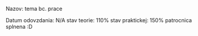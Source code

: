 Nazov:             tema bc. prace

Datum odovzdania:  N/A
stav teorie:      110%
stav praktickej:  150%
patrocnica splnena :D
